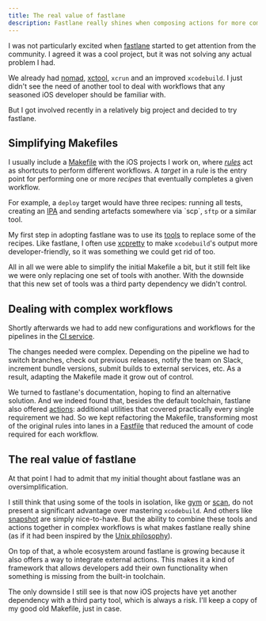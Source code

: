 ```yaml
---
title: The real value of fastlane
description: Fastlane really shines when composing actions for more complex deployment pipelines
---
```

I was not particularly excited when [fastlane](https://fastlane.tools) started to get attention from the community. I agreed it was a cool project, but it was not solving any actual problem I had.

<!--more-->

We already had [nomad](https://github.com/nomad), [xctool](https://github.com/facebook/xctool), `xcrun` and an improved `xcodebuild`. I just didn't see the need of another tool to deal with workflows that any seasoned iOS developer should be familiar with.

But I got involved recently in a relatively big project and decided to try fastlane.

## Simplifying Makefiles
I usually include a [Makefile](https://www.gnu.org/software/make/manual/make.html#Introduction) with the iOS projects I work on, where [_rules_](https://www.gnu.org/software/make/manual/html_node/Rule-Introduction.html) act as shortcuts to perform different workflows. A _target_ in a rule is the entry point for performing one or more _recipes_ that eventually completes a given workflow.

For example, a `deploy` target would have three recipes: running all tests, creating an [IPA](https://en.wikipedia.org/wiki/.ipa_(file_extension)) and sending artefacts somewhere via `scp`, `sftp` or a similar tool.

My first step in adopting fastlane was to use its [tools](https://github.com/fastlane/fastlane/blob/7aeb29aea2eb437f8c6bd79f9c657528f160a3d0/README.md#fastlane-toolchain) to replace some of the recipes. Like fastlane, I often use [xcpretty](https://github.com/supermarin/xcpretty) to make `xcodebuild`'s output more developer-friendly, so it was something we could get rid of too.

All in all we were able to simplify the initial Makefile a bit, but it still felt like we were only replacing one set of tools with another. With the downside that this new set of tools was a third party dependency we didn't control.

## Dealing with complex workflows
Shortly afterwards we had to add new configurations and workflows for the pipelines in the [CI service](https://en.wikipedia.org/wiki/Continuous_integration).

The changes needed were complex. Depending on the pipeline we had to switch branches, check out previous releases, notify the team on Slack, increment bundle versions, submit builds to external services, etc. As a result, adapting the Makefile made it grow out of control.

We turned to fastlane's documentation, hoping to find an alternative solution. And we indeed found that, besides the default toolchain, fastlane also offered [actions](https://github.com/fastlane/fastlane/blob/master/docs/Actions.md): additional utilities that covered practically every single requirement we had. So we kept refactoring the Makefile, transforming most of the original rules into lanes in a [Fastfile](https://github.com/fastlane/fastlane/blob/7aeb29aea2eb437f8c6bd79f9c657528f160a3d0/docs/README.md#fastfile) that reduced the amount of code required for each workflow.

## The real value of fastlane
At that point I had to admit that my initial thought about fastlane was an oversimplification.

I still think that using some of the tools in isolation, like [gym](https://github.com/fastlane/gym) or [scan](https://github.com/fastlane/scan), do not present a significant advantage over mastering `xcodebuild`. And others like [snapshot](https://github.com/fastlane/snapshot) are simply nice-to-have. But the ability to combine these tools and actions together in complex workflows is what makes fastlane really shine (as if it had been inspired by the [Unix philosophy](https://en.wikipedia.org/wiki/Unix_philosophy)).

On top of that, a whole ecosystem around fastlane is growing because it also offers a way to integrate external actions. This makes it a kind of framework that allows developers add their own functionality when something is missing from the built-in toolchain.

The only downside I still see is that now iOS projects have yet another dependency with a third party tool, which is always a risk. I'll keep a copy of my good old Makefile, just in case.
